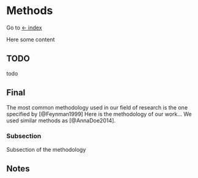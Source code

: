 # Methods

Go to [<- index](./README.md)

Here some content

## TODO

todo

## Final

The most common methodology used in our field of research is the one specified by [@Feynman1999]
Here is the methodology of our work... We used similar methods as [@AnnaDoe2014].

### Subsection

Subsection of the methodology

## Notes
